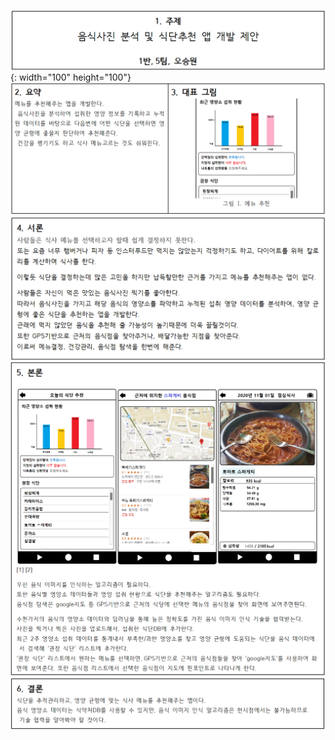 ![1_topic](./images/1_topic.PNG){: width="100" height="100"}
![2_summary](./images/2_summary.PNG)
![4_intro](./images/4_intro.PNG)
![5_body](./images/5_body.PNG)
![6_conclusion](./images/6_conclusion.PNG)
